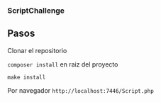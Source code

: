 ### ScriptChallenge

## Pasos

Clonar el repositorio

`composer install` en raiz del proyecto

`make install`

Por navegador `http://localhost:7446/Script.php`
